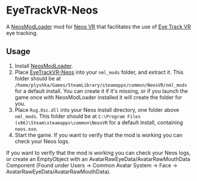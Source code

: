 # EyeTrackVR-Neos

A [NeosModLoader](https://github.com/zkxs/NeosModLoader) mod for [Neos VR](https://neos.com/) that facilitates the use of [Eye Track VR](https://github.com/RedHawk989/EyeTrackVR) eye tracking.

## Usage
1. Install [NeosModLoader](https://github.com/zkxs/NeosModLoader).
1. Place [EyeTrackVR-Neos](https://github.com/dfgHiatus/EyeTrackVR-Neos/releases/download/v0.0.1/ETVR-Neos-v0.0.1.rar) into your `nml_mods` folder, and extract it. This folder should be at `/home/plyshka/Games/SteamLibrary/steamapps/common/NeosVR/nml_mods` for a default install. You can create it if it's missing, or if you launch the game once with NeosModLoader installed it will create the folder for you.
1. Place `Rug.Osc.dll` into your Neos install directory, one folder above `nml_mods`. This folder should be at `C:\Program Files (x86)\Steam\steamapps\common\NeosVR` for a default install, containing `neos.exe`.
1. Start the game. If you want to verify that the mod is working you can check your Neos logs.

If you want to verify that the mod is working you can check your Neos logs, or create an EmptyObject with an AvatarRawEyeData/AvatarRawMouthData Component (Found under Users -> Common Avatar System -> Face -> AvatarRawEyeData/AvatarRawMouthData).
